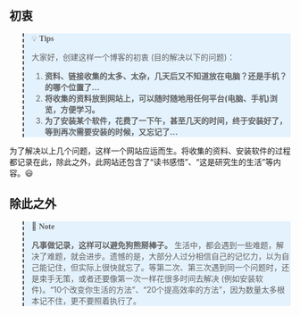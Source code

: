 ## 初衷

<!-- <style>
blockquote {
  border-left: 2px dashed #333 !important;
  background:  #efe 20% !important;
}
</style> -->

<style>
blockquote {
  border-left: 2px dashed #333 !important;
  background:  #e4f2fe 0% !important;  
  /* background:  #CBFDE4 0% !important; */
  /* background:  #F8F8FF 0% !important; */
}
</style>

> 💡  <font face="Monaco">**Tips**</font>
> 
> 大家好，创建这样一个博客的初衷 (目的解决以下的问题)：
> 1. **资料、链接收集的太多、太杂，几天后又不知道放在电脑？还是手机？的哪个位置了...**
> 2. **将收集的资料放到网站上，可以随时随地用任何平台(电脑、手机)浏览，方便学习。**
> 3. **为了安装某个软件，花费了一下午，甚至几天的时间，终于安装好了，等到再次需要安装的时候，又忘记了...**

为了解决以上几个问题，这样一个网站应运而生。将收集的资料、安装软件的过程都记录在此，除此之外，此网站还包含了“读书感悟”、“这是研究生的生活”等内容。😃

## 除此之外
> 📖 <font face="Monaco">**Note**</font>
> 
> **凡事做记录，这样可以避免狗熊掰棒子。**
> 生活中，都会遇到一些难题，解决了难题，就会进步。遗憾的是，大部分人过分相信自己的记忆力，以为自己能记住，但实际上很快就忘了。等第二次、第三次遇到同一个问题时，还是束手无策，或者还要像第一次一样花很多时间去解决 (例如安装软件)。“10个改变你生活的方法”、“20个提高效率的方法”，因为数量太多根本记不住，更不要照着执行了。